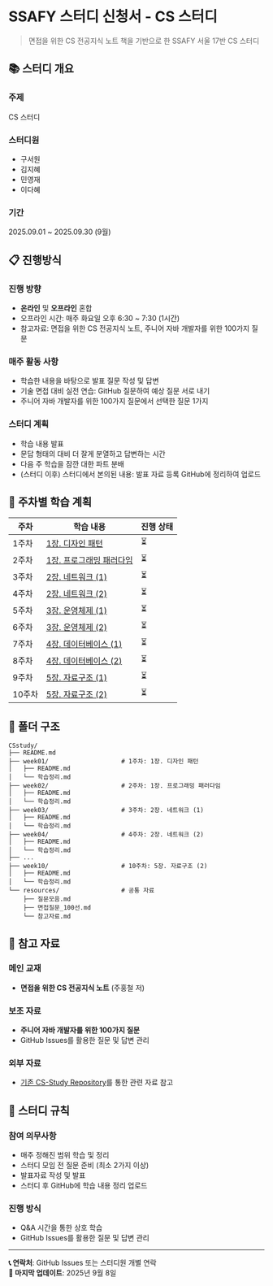 # SSAFY 스터디 신청서 - CS 스터디

> 면접을 위한 CS 전공지식 노트 책을 기반으로 한 SSAFY 서울 17반 CS 스터디

## 📚 스터디 개요

### 주제
CS 스터디

### 스터디원
- 구서원
- 김지혜
- 민영재
- 이다혜

### 기간
2025.09.01 ~ 2025.09.30 (9월)

## 📋 진행방식

### 진행 방향
- **온라인** 및 **오프라인** 혼합
- 오프라인 시간: 매주 화요일 오후 6:30 ~ 7:30 (1시간)
- 참고자료: 면접을 위한 CS 전공지식 노트, 주니어 자바 개발자를 위한 100가지 질문

### 매주 활동 사항
- 학습한 내용을 바탕으로 발표 질문 작성 및 답변
- 기술 면접 대비 실전 연습: GitHub 질문하여 예상 질문 서로 내기
- 주니어 자바 개발자를 위한 100가지 질문에서 선택한 질문 1가지

### 스터디 계획
- 학습 내용 발표
- 문답 형태의 대비 더 잘게 분열하고 답변하는 시간
- 다음 주 학습을 잠깐 대한 파트 분배
- (스터디 이후) 스터디에서 본의된 내용: 발표 자료 등록 GitHub에 정리하여 업로드

## 📅 주차별 학습 계획

| 주차 | 학습 내용 | 진행 상태 |
|------|-----------|----------|
| 1주차 | [1장. 디자인 패턴](./week01) | ⏳ |
| 2주차 | [1장. 프로그래밍 패러다임](./week02) | ⏳ |
| 3주차 | [2장. 네트워크 (1)](./week03) | ⏳ |
| 4주차 | [2장. 네트워크 (2)](./week04) | ⏳ |
| 5주차 | [3장. 운영체제 (1)](./week05) | ⏳ |
| 6주차 | [3장. 운영체제 (2)](./week06) | ⏳ |
| 7주차 | [4장. 데이터베이스 (1)](./week07) | ⏳ |
| 8주차 | [4장. 데이터베이스 (2)](./week08) | ⏳ |
| 9주차 | [5장. 자료구조 (1)](./week09) | ⏳ |
| 10주차 | [5장. 자료구조 (2)](./week10) | ⏳ |

## 📂 폴더 구조

```
CSstudy/
├── README.md
├── week01/                    # 1주차: 1장. 디자인 패턴
│   ├── README.md
│   └── 학습정리.md
├── week02/                    # 2주차: 1장. 프로그래밍 패러다임
│   ├── README.md
│   └── 학습정리.md
├── week03/                    # 3주차: 2장. 네트워크 (1)
│   ├── README.md
│   └── 학습정리.md
├── week04/                    # 4주차: 2장. 네트워크 (2)
│   ├── README.md
│   └── 학습정리.md
├── ...
├── week10/                    # 10주차: 5장. 자료구조 (2)
│   ├── README.md
│   └── 학습정리.md
└── resources/                 # 공통 자료
    ├── 질문모음.md
    ├── 면접질문_100선.md
    └── 참고자료.md
```

## 📖 참고 자료

### 메인 교재
- **면접을 위한 CS 전공지식 노트** (주홍철 저)

### 보조 자료
- **주니어 자바 개발자를 위한 100가지 질문**
- GitHub Issues를 활용한 질문 및 답변 관리

### 외부 자료
- [기존 CS-Study Repository](https://github.com/backend-deep-dive/CS-Study)를 통한 관련 자료 참고

## 🎯 스터디 규칙

### 참여 의무사항
- 매주 정해진 범위 학습 및 정리
- 스터디 모임 전 질문 준비 (최소 2가지 이상)
- 발표자료 작성 및 발표
- 스터디 후 GitHub에 학습 내용 정리 업로드

### 진행 방식
- Q&A 시간을 통한 상호 학습
- GitHub Issues를 활용한 질문 및 답변 관리

---

**📞 연락처**: GitHub Issues 또는 스터디원 개별 연락  
**📅 마지막 업데이트**: 2025년 9월 8일
